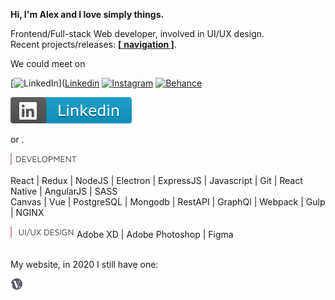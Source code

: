 **Hi, I'm Alex and I love simply things.**  

Frontend/Full-stack Web developer, involved in UI/UX design.  
Recent projects/releases: [**[** **navigation ]**](https://github.com/hadabr/navigation).  

We could meet on

[![LinkedIn](https://img.shields.io/badge/linkedin-%230077B5.svg?&style=for-the-badge&logo=linkedin&logoColor=white)]([Linkedin] [![Instagram](https://img.shields.io/badge/instagram-%231877F2.svg?&style=for-the-badge&logo=instagram&logoColor=white)][Instagram] [![Behance](https://img.shields.io/badge/behance-%231DA1F2.svg?&style=for-the-badge&logo=behance&logoColor=white)][Behance]  

[![Linkedin](https://raw.githubusercontent.com/hadabr/hadabr/737ebb4e1668f54f35a526fb42d93e5a3073d0f7/assets/linkedin.svg)][Linkedin]  

 or .   

<img src = "https://raw.githubusercontent.com/hadabr/hadabr/master/assets/DEV.png"/>  

React |
Redux | 
NodeJS | 
Electron | 
ExpressJS | 
Javascript | 
Git |
React Native | 
AngularJS | 
SASS    
Canvas | 
Vue | 
PostgreSQL | 
Mongodb |
RestAPI | 
GraphQl | 
Webpack | 
Gulp | 
NGINX    
  
<img src = "https://raw.githubusercontent.com/hadabr/hadabr/master/assets/ui.png"/>  
Adobe XD | 
Adobe Photoshop | 
Figma  

&nbsp;  
My website, in 2020 I still have one:   
[![brandband](https://raw.githubusercontent.com/hadabr/hadabr/master/assets/brandband-logo.png "brandband")](https://brandband.io/)  

   [linkedin]: <https://www.linkedin.com/in/alex-dovghii/>
   [instagram]: <https://www.instagram.com/pockethabr>
   [behance]: <https://www.behance.net/alexdovghi6c9c>
   [**navigation**]: <https://github.com/hadabr/navigation>
   [linkedin-logo]: https://raw.githubusercontent.com/MartinHeinz/MartinHeinz/master/linkedin-3-16.png 
